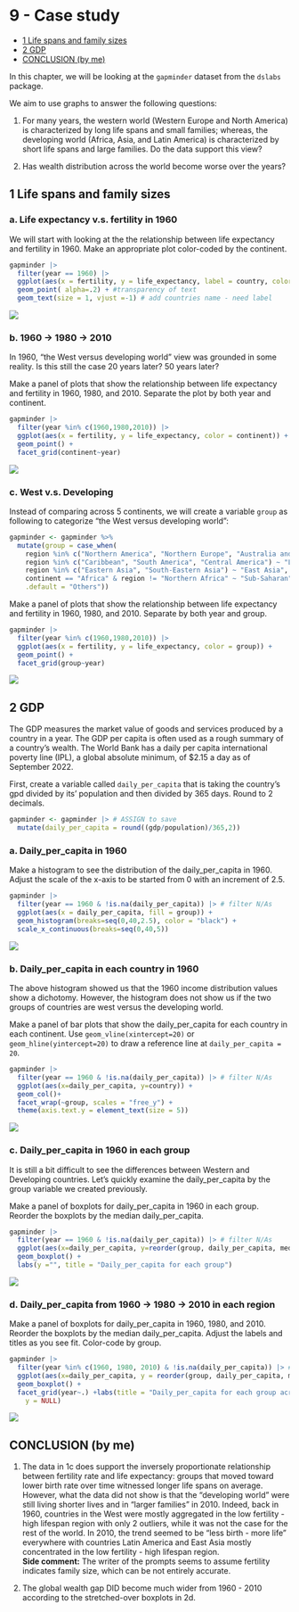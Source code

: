 9 - Case study
================

- [1 Life spans and family sizes](#1-life-spans-and-family-sizes)
- [2 GDP](#2-gdp)
- [CONCLUSION (by me)](#conclusion-by-me)

In this chapter, we will be looking at the `gapminder` dataset from the
`dslabs` package.

We aim to use graphs to answer the following questions:

1.  For many years, the western world (Western Europe and North America)
    is characterized by long life spans and small families; whereas, the
    developing world (Africa, Asia, and Latin America) is characterized
    by short life spans and large families. Do the data support this
    view?

2.  Has wealth distribution across the world become worse over the
    years?

## 1 Life spans and family sizes

### a. Life expectancy v.s. fertility in 1960

We will start with looking at the the relationship between life
expectancy and fertility in 1960. Make an appropriate plot color-coded
by the continent.

``` r
gapminder |>
  filter(year == 1960) |>
  ggplot(aes(x = fertility, y = life_expectancy, label = country, color = continent)) + # label is a var so PUT IN AES
  geom_point( alpha=.2) + #transparency of text
  geom_text(size = 1, vjust =-1) # add countries name - need label 
```

![](CaseStudy_files/figure-gfm/unnamed-chunk-2-1.png)<!-- -->

### b. 1960 -\> 1980 -\> 2010

In 1960, “the West versus developing world” view was grounded in some
reality. Is this still the case 20 years later? 50 years later?

Make a panel of plots that show the relationship between life expectancy
and fertility in 1960, 1980, and 2010. Separate the plot by both year
and continent.

``` r
gapminder |>
  filter(year %in% c(1960,1980,2010)) |>
  ggplot(aes(x = fertility, y = life_expectancy, color = continent)) +
  geom_point() +
  facet_grid(continent~year)
```

![](CaseStudy_files/figure-gfm/unnamed-chunk-3-1.png)<!-- -->

### c. West v.s. Developing

Instead of comparing across 5 continents, we will create a variable
`group` as following to categorize “the West versus developing world”:

``` r
gapminder <- gapminder %>%
  mutate(group = case_when(
    region %in% c("Northern America", "Northern Europe", "Australia and New Zealand", "Western Europe","Southern Europe") ~ "West",
    region %in% c("Caribbean", "South America", "Central America") ~ "Latin America",
    region %in% c("Eastern Asia", "South-Eastern Asia") ~ "East Asia",
    continent == "Africa" & region != "Northern Africa" ~ "Sub-Saharan",
    .default = "Others"))
```

Make a panel of plots that show the relationship between life expectancy
and fertility in 1960, 1980, and 2010. Separate by both year and group.

``` r
gapminder |>
  filter(year %in% c(1960,1980,2010)) |>
  ggplot(aes(x = fertility, y = life_expectancy, color = group)) +
  geom_point() +
  facet_grid(group~year)
```

![](CaseStudy_files/figure-gfm/unnamed-chunk-5-1.png)<!-- -->

## 2 GDP

The GDP measures the market value of goods and services produced by a
country in a year. The GDP per capita is often used as a rough summary
of a country’s wealth. The World Bank has a daily per capita
international poverty line (IPL), a global absolute minimum, of \$2.15 a
day as of September 2022.

First, create a variable called `daily_per_capita` that is taking the
country’s gpd divided by its’ population and then divided by 365 days.
Round to 2 decimals.

``` r
gapminder <- gapminder |> # ASSIGN to save
  mutate(daily_per_capita = round((gdp/population)/365,2)) 
```

### a. Daily_per_capita in 1960

Make a histogram to see the distribution of the daily_per_capita in
1960. Adjust the scale of the x-axis to be started from 0 with an
increment of 2.5.

``` r
gapminder |>
  filter(year == 1960 & !is.na(daily_per_capita)) |> # filter N/As
  ggplot(aes(x = daily_per_capita, fill = group)) +
  geom_histogram(breaks=seq(0,40,2.5), color = "black") +
  scale_x_continuous(breaks=seq(0,40,5))
```

![](CaseStudy_files/figure-gfm/unnamed-chunk-7-1.png)<!-- -->

### b. Daily_per_capita in each country in 1960

The above histogram showed us that the 1960 income distribution values
show a dichotomy. However, the histogram does not show us if the two
groups of countries are west versus the developing world.

Make a panel of bar plots that show the daily_per_capita for each
country in each continent. Use `geom_vline(xintercept=20)` or
`geom_hline(yintercept=20)` to draw a reference line at
`daily_per_capita = 20`.

``` r
gapminder |>
  filter(year == 1960 & !is.na(daily_per_capita)) |> # filter N/As
  ggplot(aes(x=daily_per_capita, y=country)) +
  geom_col()+
  facet_wrap(~group, scales = "free_y") +
  theme(axis.text.y = element_text(size = 5))
```

![](CaseStudy_files/figure-gfm/unnamed-chunk-8-1.png)<!-- -->

### c. Daily_per_capita in 1960 in each group

It is still a bit difficult to see the differences between Western and
Developing countries. Let’s quickly examine the daily_per_capita by the
group variable we created previously.

Make a panel of boxplots for daily_per_capita in 1960 in each group.
Reorder the boxplots by the median daily_per_capita.

``` r
gapminder |>
  filter(year == 1960 & !is.na(daily_per_capita)) |> # filter N/As
  ggplot(aes(x=daily_per_capita, y=reorder(group, daily_per_capita, median))) +
  geom_boxplot() +
  labs(y ="", title = "Daily_per_capita for each group")
```

![](CaseStudy_files/figure-gfm/unnamed-chunk-9-1.png)<!-- -->

### d. Daily_per_capita from 1960 -\> 1980 -\> 2010 in each region

Make a panel of boxplots for daily_per_capita in 1960, 1980, and 2010.
Reorder the boxplots by the median daily_per_capita. Adjust the labels
and titles as you see fit. Color-code by group.

``` r
gapminder |>
  filter(year %in% c(1960, 1980, 2010) & !is.na(daily_per_capita)) |> # filter N/As
  ggplot(aes(x=daily_per_capita, y = reorder(group, daily_per_capita, median), fill = group)) +
  geom_boxplot() +
  facet_grid(year~.) +labs(title = "Daily_per_capita for each group across years",
    y = NULL)
```

![](CaseStudy_files/figure-gfm/unnamed-chunk-10-1.png)<!-- -->

## CONCLUSION (by me)

1.  The data in 1c does support the inversely proportionate relationship
    between fertility rate and life expectancy: groups that moved toward
    lower birth rate over time witnessed longer life spans on average.
    However, what the data did not show is that the “developing world”
    were still living shorter lives and in “larger families” in 2010.
    Indeed, back in 1960, countries in the West were mostly aggregated
    in the low fertility - high lifespan region with only 2 outliers,
    while it was not the case for the rest of the world. In 2010, the
    trend seemed to be “less birth - more life” everywhere with
    countries Latin America and East Asia mostly concentrated in the low
    fertility - high lifespan region. <br> **Side comment:** The writer
    of the prompts seems to assume fertility indicates family size,
    which can be not entirely accurate.

2.  The global wealth gap DID become much wider from 1960 - 2010
    according to the stretched-over boxplots in 2d.
